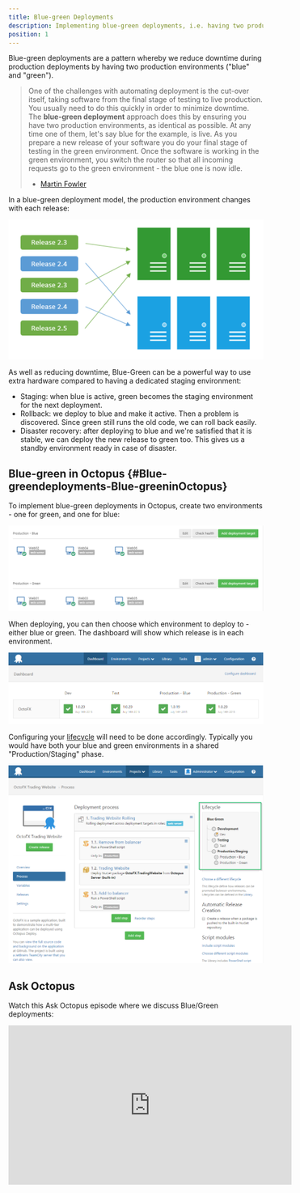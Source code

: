 ```yaml
---
title: Blue-green Deployments
description: Implementing blue-green deployments, i.e. having two production environments ("blue" and "green"), with Octopus.
position: 1
---
```


Blue-green deployments are a pattern whereby we reduce downtime during production deployments by having two production environments ("blue" and "green").

> One of the challenges with automating deployment is the cut-over itself, taking software from the final stage of testing to live production. You usually need to do this quickly in order to minimize downtime. The **blue-green deployment** approach does this by ensuring you have two production environments, as identical as possible. At any time one of them, let's say blue for the example, is live. As you prepare a new release of your software you do your final stage of testing in the green environment. Once the software is working in the green environment, you switch the router so that all incoming requests go to the green environment - the blue one is now idle.
>
> - [Martin Fowler](http://martinfowler.com/bliki/BlueGreenDeployment.html)

In a blue-green deployment model, the production environment changes with each release:

![](/docs/images/3048181/3278250.png)

As well as reducing downtime, Blue-Green can be a powerful way to use extra hardware compared to having a dedicated staging environment:

- Staging: when blue is active, green becomes the staging environment for the next deployment.
- Rollback: we deploy to blue and make it active. Then a problem is discovered. Since green still runs the old code, we can roll back easily.
- Disaster recovery: after deploying to blue and we're satisfied that it is stable, we can deploy the new release to green too. This gives us a standby environment ready in case of disaster.

## Blue-green in Octopus {#Blue-greendeployments-Blue-greeninOctopus}

To implement blue-green deployments in Octopus, create two environments - one for green, and one for blue:

![](/docs/images/3048181/3278247.png)

When deploying, you can then choose which environment to deploy to - either blue or green. The dashboard will show which release is in each environment.

![](/docs/images/3048181/3278245.png)

Configuring your [lifecycle](/docs/deployment-process/lifecycles/index.md) will need to be done accordingly. Typically you would have both your blue and green environments in a shared "Production/Staging" phase.

![](/docs/images/3048181/3278246.png)

## Ask Octopus

Watch this Ask Octopus episode where we discuss Blue/Green deployments:

<iframe width="560" height="315" src="https://www.youtube.com/embed/qFqoVwVzeo0" frameborder="0" allow="accelerometer; autoplay; encrypted-media; gyroscope; picture-in-picture" allowfullscreen></iframe>
